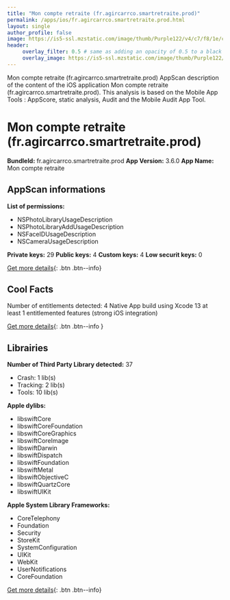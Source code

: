 ```yaml
---
title: "Mon compte retraite (fr.agircarrco.smartretraite.prod)"
permalink: /apps/ios/fr.agircarrco.smartretraite.prod.html
layout: single
author_profile: false
image: https://is5-ssl.mzstatic.com/image/thumb/Purple122/v4/c7/f8/1e/c7f81e32-3655-8663-3848-cab39936b001/AppIcon-0-0-1x_U007emarketing-0-0-0-7-0-0-sRGB-0-0-0-GLES2_U002c0-512MB-85-220-0-0.png/512x512bb.jpg
header: 
     overlay_filter: 0.5 # same as adding an opacity of 0.5 to a black background
     overlay_image: https://is5-ssl.mzstatic.com/image/thumb/Purple122/v4/c7/f8/1e/c7f81e32-3655-8663-3848-cab39936b001/AppIcon-0-0-1x_U007emarketing-0-0-0-7-0-0-sRGB-0-0-0-GLES2_U002c0-512MB-85-220-0-0.png/512x512bb.jpg
---
```

Mon compte retraite (fr.agircarrco.smartretraite.prod) AppScan description of the content of the iOS application Mon compte retraite (fr.agircarrco.smartretraite.prod). This analysis is based on the Mobile App Tools : AppScore, static analysis, Audit and the Mobile Audit App Tool.

# Mon compte retraite (fr.agircarrco.smartretraite.prod)

**BundleId:** fr.agircarrco.smartretraite.prod
**App Version:** 3.6.0
**App Name:** Mon compte retraite


## AppScan informations 

**List of permissions:** 
- NSPhotoLibraryUsageDescription
- NSPhotoLibraryAddUsageDescription
- NSFaceIDUsageDescription
- NSCameraUsageDescription
  
  
**Private keys:** 29
**Public keys:** 4
**Custom keys:** 4
**Low securit keys:** 0
  
[Get more details](/pricing.html){: .btn .btn--info}

## Cool Facts

Number of entitlements detected: 4
Native App
build using Xcode 13
at least 1 entitlemented features (strong iOS integration)
  
[Get more details](/pricing.html){: .btn .btn--info }

## Librairies 
**Number of Third Party Library detected:** 37
- Crash: 1 lib(s)
- Tracking: 2 lib(s)
- Tools: 10 lib(s)


**Apple dylibs:**
- libswiftCore
- libswiftCoreFoundation
- libswiftCoreGraphics
- libswiftCoreImage
- libswiftDarwin
- libswiftDispatch
- libswiftFoundation
- libswiftMetal
- libswiftObjectiveC
- libswiftQuartzCore
- libswiftUIKit


**Apple System Library Frameworks:**
- CoreTelephony
- Foundation
- Security
- StoreKit
- SystemConfiguration
- UIKit
- WebKit
- UserNotifications
- CoreFoundation


  
[Get more details](/pricing.html){: .btn .btn--info}


